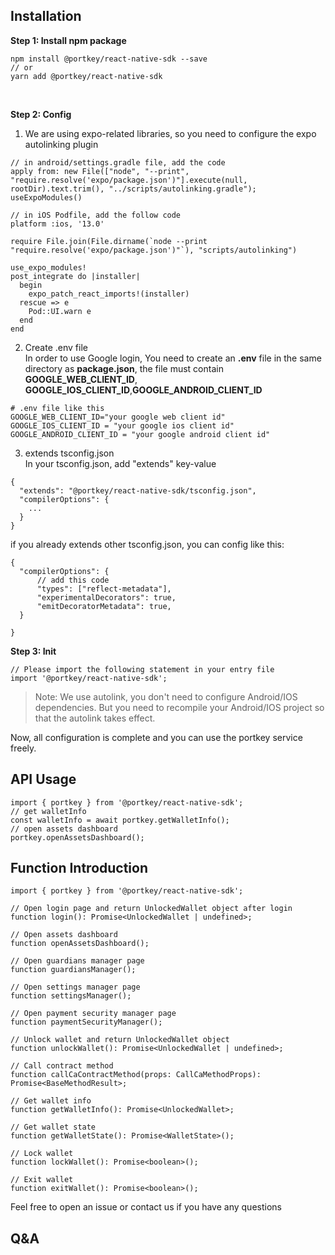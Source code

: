 ## Installation

**Step 1: Install npm package**

```
npm install @portkey/react-native-sdk --save
// or
yarn add @portkey/react-native-sdk
```
<br>

**Step 2: Config** <br>
1. We are using expo-related libraries, so you need to configure the expo autolinking plugin
```
// in android/settings.gradle file, add the code
apply from: new File(["node", "--print", "require.resolve('expo/package.json')"].execute(null, rootDir).text.trim(), "../scripts/autolinking.gradle");
useExpoModules()
```

```
// in iOS Podfile, add the follow code
platform :ios, '13.0'

require File.join(File.dirname(`node --print "require.resolve('expo/package.json')"`), "scripts/autolinking")

use_expo_modules!
post_integrate do |installer|
  begin
    expo_patch_react_imports!(installer)
  rescue => e
    Pod::UI.warn e
  end
end
```
2. Create .env file <br>
In order to use Google login, You need to create an **.env** file in the same directory as **package.json**, the file  must contain **GOOGLE_WEB_CLIENT_ID**, **GOOGLE_IOS_CLIENT_ID**,**GOOGLE_ANDROID_CLIENT_ID**
```
# .env file like this
GOOGLE_WEB_CLIENT_ID="your google web client id"
GOOGLE_IOS_CLIENT_ID = "your google ios client id"
GOOGLE_ANDROID_CLIENT_ID = "your google android client id"
```
3. extends tsconfig.json <br>
In your tsconfig.json, add  "extends" key-value
```
{
  "extends": "@portkey/react-native-sdk/tsconfig.json",
  "compilerOptions": {
    ...
  }
}
```
if you already extends other tsconfig.json, you can config like this:
```
{
  "compilerOptions": {
      // add this code
      "types": ["reflect-metadata"],
      "experimentalDecorators": true,
      "emitDecoratorMetadata": true,
  }

}
```

**Step 3: Init**
```
// Please import the following statement in your entry file
import '@portkey/react-native-sdk';
```
> Note: We use autolink, you don't need to configure Android/IOS dependencies. But you need to recompile your Android/IOS project so that the autolink takes effect.

Now, all configuration is complete and you can use the portkey service freely.


## API Usage
```
import { portkey } from '@portkey/react-native-sdk';
// get walletInfo
const walletInfo = await portkey.getWalletInfo();
// open assets dashboard
portkey.openAssetsDashboard();
```

## Function Introduction
```
import { portkey } from '@portkey/react-native-sdk';

// Open login page and return UnlockedWallet object after login
function login(): Promise<UnlockedWallet | undefined>;

// Open assets dashboard
function openAssetsDashboard();

// Open guardians manager page
function guardiansManager();

// Open settings manager page
function settingsManager();

// Open payment security manager page
function paymentSecurityManager();

// Unlock wallet and return UnlockedWallet object
function unlockWallet(): Promise<UnlockedWallet | undefined>;

// Call contract method
function callCaContractMethod(props: CallCaMethodProps): Promise<BaseMethodResult>;

// Get wallet info
function getWalletInfo(): Promise<UnlockedWallet>;

// Get wallet state
function getWalletState(): Promise<WalletState>();

// Lock wallet
function lockWallet(): Promise<boolean>();

// Exit wallet
function exitWallet(): Promise<boolean>();
```

 Feel free to open an issue or contact us if you have any questions

## Q&A



